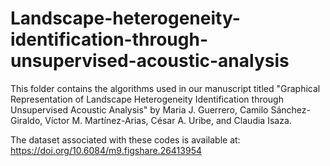 # Landscape-heterogeneity-identification-through-unsupervised-acoustic-analysis

This folder contains the algorithms used in our manuscript titled "Graphical Representation of Landscape Heterogeneity Identification through Unsupervised Acoustic Analysis" by Maria J. Guerrero, Camilo Sánchez-Giraldo, Víctor M. Martínez-Arias, César A. Uribe, and Claudia Isaza.

The dataset associated with these codes is available at: https://doi.org/10.6084/m9.figshare.26413954
